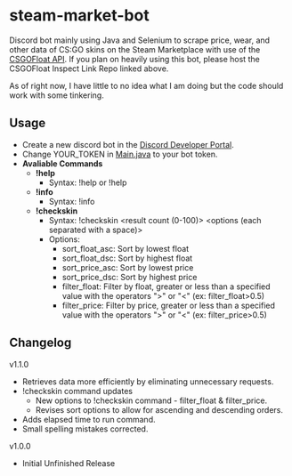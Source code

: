 # steam-market-bot
Discord bot mainly using Java and Selenium to scrape price, wear, and other data of CS:GO skins on the Steam Marketplace with use of the [CSGOFloat API](https://github.com/csgofloat/inspect).
If you plan on heavily using this bot, please host the CSGOFloat Inspect Link Repo linked above.

As of right now, I have little to no idea what I am doing but the code should work with some tinkering.

## Usage
* Create a new discord bot in the [Discord Developer Portal](https://discord.com/developers/applications).
* Change YOUR_TOKEN in [Main.java](https://github.com/phanticx/steam-market-bot/blob/main/bot/src/main/java/Main.java) to your bot token.
* __Avaliable Commands__
  * **!help**
    * Syntax: !help or !help <command name>
  * **!info**
    * Syntax: !info
  * **!checkskin**
    * Syntax: !checkskin <result count (0-100)> <url> <options (each separated with a space)>
    * Options:
      * sort_float_asc: Sort by lowest float
      * sort_float_dsc: Sort by highest float
      * sort_price_asc: Sort by lowest price
      * sort_price_dsc: Sort by highest price
      * filter_float: Filter by float, greater or less than a specified value with the operators ">" or "<" (ex: filter_float>0.5)
      * filter_price: Filter by price, greater or less than a specified value with the operators ">" or "<" (ex: filter_price>0.5)

## Changelog

v1.1.0
* Retrieves data more efficiently by eliminating unnecessary requests.
* !checkskin command updates
  * New options to !checkskin command - filter_float & filter_price.
  * Revises sort options to allow for ascending and descending orders.
* Adds elapsed time to run command.
* Small spelling mistakes corrected.

v1.0.0
* Initial Unfinished Release

